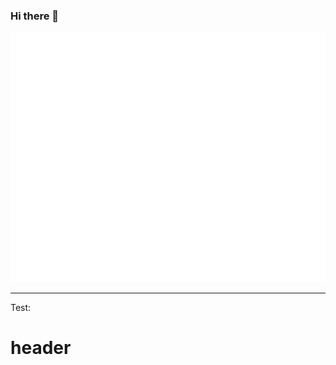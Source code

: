 ### Hi there 👋

<div align="center">
    <img src="header.svg" width="846" height="400" alt="Projects">
</div>

<hr/>

<p>
  Test:
</p>

<h1>
  header
</h1>